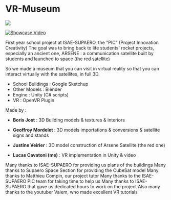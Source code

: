 # VR-Museum

![](images/School_Project__ISAESUPAERO_VR_Museum.gif)

[![Showcase Video](https://img.youtube.com/vi/9uBys3w2hmw/0.jpg)](https://www.youtube.com/watch?v=9uBys3w2hmw)

First year school project at ISAE-SUPAERO, the "PIC" (Project Innovation Creativity)
The goal was to bring back to life students' rocket projects, especially an ancient one, ARSENE :  a communication satellite built by students and launched to space (the red satellite)

So we made a museum that you can visit in virtual reality so that you can interact virtually with the satellites, in full 3D.

- School Buildings : Google Sketchup
- Other Models : Blender
- Engine : Unity (C# scripts)
- VR : OpenVR Plugin

Made by :

- **Boris Jost** : 
3D Building models & textures & interiors

- **Geoffroy Mordelet** : 
3D models importations & conversions & satellite signs and stands 

- **Justine Veirier** : 
3D model construction of Arsene Satellite (the red one)

- **Lucas Cavatoni (me)** : 
VR implementation in Unity & video 



Many thanks to ISAE-SUPAERO for providing us plans of the buildings
Many thanks to Supaero Space Section for providing the CubeSat model
Many thanks to Matthieu Compin, our project tutor
Many thanks to the ISAE-SUPAERO PIC team for taking time to help us
Many thanks to ISAE-SUPAERO that gave us dedicated hours to work on the project
Also many thanks to the youtuber Valem, who made excellent VR tutorials
